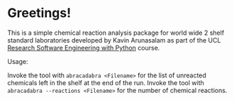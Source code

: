 
Greetings!
==========

This is a simple chemical reaction analysis package for world wide 2 shelf standard laboratories developed by Kavin Arunasalam as part of the UCL [Research Software Engineering with Python](development.rc.ucl.ac.uk/training/engineering) course.

Usage:
    
Invoke the tool with `abracadabra <Filename>` for the list of unreacted chemicals left in the shelf at the end of the run.
Invoke the tool with `abracadabra --reactions <Filename>` for the number of chemical reactions.